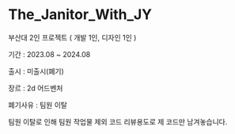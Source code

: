 # The_Janitor_With_JY
 
부산대 2인 프로젝트 ( 개발 1인, 디자인 1인 )

기간 : 2023.08 ~ 2024.08

출시 : 미출시(폐기)

장르 : 2d 어드벤처

폐기사유 : 팀원 이탈

팀원 이탈로 인해 팀원 작업물 제외 코드 리뷰용도로 제 코드만 남겨놓습니다.
